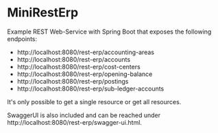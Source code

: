 # MiniRestErp
Example REST Web-Service with Spring Boot that exposes the following endpoints:
- http://localhost:8080/rest-erp/accounting-areas
- http://localhost:8080/rest-erp/accounts
- http://localhost:8080/rest-erp/cost-centers
- http://localhost:8080/rest-erp/opening-balance
- http://localhost:8080/rest-erp/postings
- http://localhost:8080/rest-erp/sub-ledger-accounts

It's only possible to get a single resource or get all resources. 

SwaggerUI is also included and can be reached under http://localhost:8080/rest-erp/swagger-ui.html.
